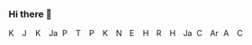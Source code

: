 ### Hi there 👋
<img src="../main/icons/android.svg" alt="Kotlin" width="16" height="16">&nbsp;
<img src="../main/icons/jetpack_compose.svg" alt="Jetpack Compose" width="16" height="16">&nbsp;
<img src="../main/icons/kotlin.svg" alt="Kotlin" width="16" height="16">&nbsp;
<img src="../main/icons/java.svg" alt="Java" width="16" height="16">&nbsp;
<img src="../main/icons/python.svg" alt="Python" width="16" height="16">&nbsp;
<img src="../main/icons/tensorflow.svg" alt="Tensorflow" width="16" height="16">&nbsp;
<img src="../main/icons/pytorch.svg" alt="Pytorch" width="16" height="16">&nbsp;
<img src="../main/icons/keras.svg" alt="Keras" width="16" height="16">&nbsp;
<img src="../main/icons/node_js.svg" alt="Node.js" width="16" height="16">&nbsp;
<img src="../main/icons/express_js.svg" alt="Express.js" width="16" height="16">&nbsp;
<img src="../main/icons/hapi.svg" alt="Hapi" width="16" height="16">&nbsp;
<img src="../main/icons/react.svg" alt="React" width="16" height="16">&nbsp;
<img src="../main/icons/html.svg" alt="HTML" width="16" height="16">&nbsp;
<img src="../main/icons/javascript.svg" alt="JavaScript" width="16" height="16">&nbsp;
<img src="../main/icons/css.svg" alt="CSS" width="16" height="16">&nbsp;
<img src="../main/icons/arduino.svg" alt="Arduino" width="16" height="16">&nbsp;
<img src="../main/icons/arm.svg" alt="ARM" width="16" height="16">&nbsp;
<img src="../main/icons/c_plus_plus.svg" alt="C++" width="16" height="16">&nbsp;

<!--
**ricky-kiva/ricky-kiva** is a ✨ _special_ ✨ repository because its `README.md` (this file) appears on your GitHub profile.

Here are some ideas to get you started:

- 🔭 I’m currently working on ...
- 🌱 I’m currently learning ...
- 👯 I’m looking to collaborate on ...
- 🤔 I’m looking for help with ...
- 💬 Ask me about ...
- 📫 How to reach me: ...
- 😄 Pronouns: ...
- ⚡ Fun fact: ...
-->
